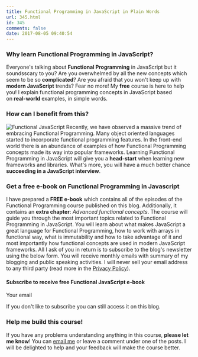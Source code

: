 ```yaml
---
title: Functional Programming in JavaScript in Plain Words
url: 345.html
id: 345
comments: false
date: 2017-08-05 09:40:54
---
```


### Why learn Functional Programming in JavaScript?

Everyone's talking about **Functional Programming** in JavaScript but it soundsscary to you? Are you overwhelmed by all the new concepts which seem to be so **complicated**? Are you afraid that you won't keep up with **modern JavaScript** trends? Fear no more! My **free** course is here to help you! I explain functional programming concepts in JavaScript based on **real-world** examples, in simple words.

### How can I benefit from this?

![Functional JavaScript](http://codewithstyle.info/wp-content/uploads/2017/07/javascript-300x300.png) Recently, we have observed a massive trend of embracing Functional Programming. Many object oriented languages started to incorporate functional programming features. In the front-end world there is an abundance of examples of how Functional Programming concepts made its way into popular frameworks. Learning Functional Programming in JavaScript will give you a **head-start** when learning new frameworks and libraries. What's more, you will have a much better chance **succeeding in a JavaScript interview**.

### Get a free e-book on Functional Programming in Javascript

I have prepared a **FREE e-book** which contains all of the episodes of the Functional Programming course published on this blog. Additionally, it contains an **extra chapter**: _Advanced functional concepts_. The course will guide you through the most important topics related to Functional Programming in JavaScript. You will learn about what makes JavaScript a great language for Functional Programming, how to work with arrays in functional way, what is immutability and how to take advantage of it and most importantly how functional concepts are used in modern JavaScript frameworks. All I ask of you in return is to subscribe to the blog's newsletter using the below form. You will receive monthly emails with summary of my blogging and public speaking activities. I will never sell your email address to any third party (read more in the [Privacy Policy](https://codewithstyle.info/privacy-policy/)).

#### Subscribe to receive free Functional JavaScript e-book

Your email 

If you don't like to subscribe you can still access it on this blog.

### Help me build this course!

If you have any problems understanding anything in this course, **please let me know**! You can [email me](mailto:milosz@codewithstyle.info) or leave a comment under one of the posts. I will be delighted to help and your feedback will make the course better.